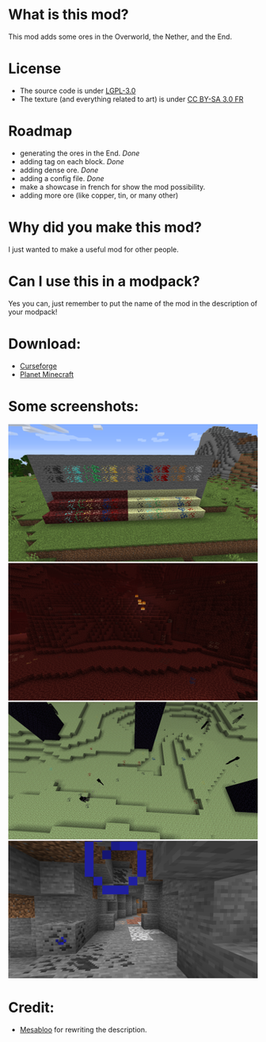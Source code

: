 # What is this mod?

This mod adds some ores in the Overworld, the Nether, and the End.

# License

- The source code is under [LGPL-3.0](https://www.gnu.org/licenses/lgpl-3.0.en.html)
- The texture (and everything related to art) is under [CC BY-SA 3.0 FR](https://creativecommons.org/licenses/by-sa/3.0/fr/deed.en)

# Roadmap

- generating the ores in the End. *Done*
- adding tag on each block. *Done*
- adding dense ore. *Done*
- adding a config file. *Done*
- make a showcase in french for show the mod possibility.
- adding more ore (like copper, tin, or many other)

# Why did you make this mod?

I just wanted to make a useful mod for other people.

# Can I use this in a modpack?

Yes you can, just remember to put the name of the mod in the description of your modpack!

# Download:

- [Curseforge](https://www.curseforge.com/minecraft/mc-mods/janoeo)
- [Planet Minecraft](https://www.planetminecraft.com/mod/janoeo-just-another-nether-overworld-end-ores/)

# Some screenshots:

![img1](https://raw.githubusercontent.com/AlasDiablo/JANOEO/master/textures/desc/2019-08-29_10.11.02.png)
![img2](https://raw.githubusercontent.com/AlasDiablo/JANOEO/master/textures/desc/2019-08-22_15.30.17.png)
![img3](https://raw.githubusercontent.com/AlasDiablo/JANOEO/master/textures/desc/2019-08-29_10.17.12.png)
![img4](https://raw.githubusercontent.com/AlasDiablo/JANOEO/master/textures/desc/2019-08-29_10.13.38.png)

# Credit:

- [Mesabloo](https://github.com/Mesabloo) for rewriting the description.